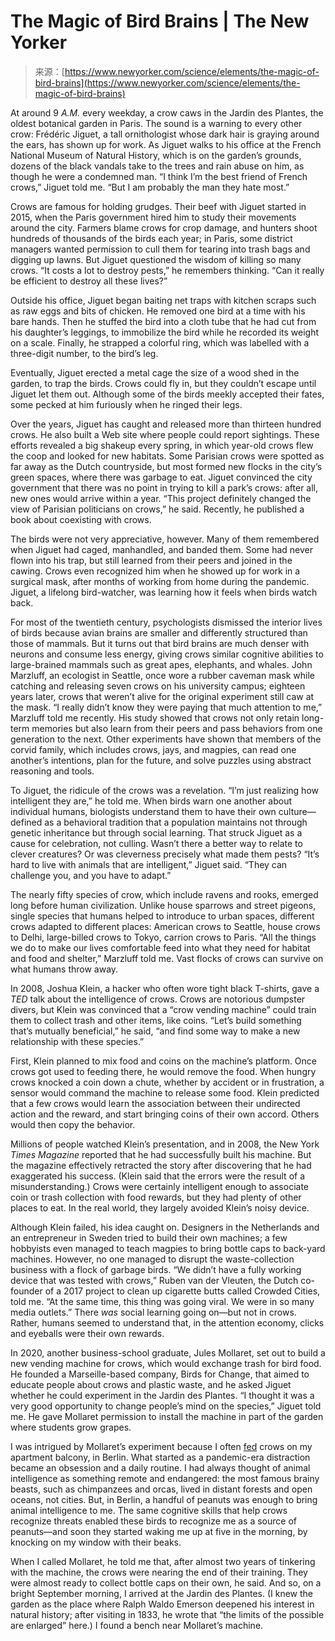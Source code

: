 <!--yml
category: 未分类
date: 2024-05-27 14:42:24
-->

# The Magic of Bird Brains | The New Yorker

> 来源：[https://www.newyorker.com/science/elements/the-magic-of-bird-brains](https://www.newyorker.com/science/elements/the-magic-of-bird-brains)

At around 9 *A.M.* every weekday, a crow caws in the Jardin des Plantes, the oldest botanical garden in Paris. The sound is a warning to every other crow: Frédéric Jiguet, a tall ornithologist whose dark hair is graying around the ears, has shown up for work. As Jiguet walks to his office at the French National Museum of Natural History, which is on the garden’s grounds, dozens of the black vandals take to the trees and rain abuse on him, as though he were a condemned man. “I think I’m the best friend of French crows,” Jiguet told me. “But I am probably the man they hate most.”

Crows are famous for holding grudges. Their beef with Jiguet started in 2015, when the Paris government hired him to study their movements around the city. Farmers blame crows for crop damage, and hunters shoot hundreds of thousands of the birds each year; in Paris, some district managers wanted permission to cull them for tearing into trash bags and digging up lawns. But Jiguet questioned the wisdom of killing so many crows. “It costs a lot to destroy pests,” he remembers thinking. “Can it really be efficient to destroy all these lives?”

Outside his office, Jiguet began baiting net traps with kitchen scraps such as raw eggs and bits of chicken. He removed one bird at a time with his bare hands. Then he stuffed the bird into a cloth tube that he had cut from his daughter’s leggings, to immobilize the bird while he recorded its weight on a scale. Finally, he strapped a colorful ring, which was labelled with a three-digit number, to the bird’s leg.

Eventually, Jiguet erected a metal cage the size of a wood shed in the garden, to trap the birds. Crows could fly in, but they couldn’t escape until Jiguet let them out. Although some of the birds meekly accepted their fates, some pecked at him furiously when he ringed their legs.

Over the years, Jiguet has caught and released more than thirteen hundred crows. He also built a Web site where people could report sightings. These efforts revealed a big shakeup every spring, in which year-old crows flew the coop and looked for new habitats. Some Parisian crows were spotted as far away as the Dutch countryside, but most formed new flocks in the city’s green spaces, where there was garbage to eat. Jiguet convinced the city government that there was no point in trying to kill a park’s crows: after all, new ones would arrive within a year. “This project definitely changed the view of Parisian politicians on crows,” he said. Recently, he published a book about coexisting with crows.

The birds were not very appreciative, however. Many of them remembered when Jiguet had caged, manhandled, and banded them. Some had never flown into his trap, but still learned from their peers and joined in the cawing. Crows even recognized him when he showed up for work in a surgical mask, after months of working from home during the pandemic. Jiguet, a lifelong bird-watcher, was learning how it feels when birds watch back.

For most of the twentieth century, psychologists dismissed the interior lives of birds because avian brains are smaller and differently structured than those of mammals. But it turns out that bird brains are much denser with neurons and consume less energy, giving crows similar cognitive abilities to large-brained mammals such as great apes, elephants, and whales. John Marzluff, an ecologist in Seattle, once wore a rubber caveman mask while catching and releasing seven crows on his university campus; eighteen years later, crows that weren’t alive for the original experiment still caw at the mask. “I really didn’t know they were paying that much attention to me,” Marzluff told me recently. His study showed that crows not only retain long-term memories but also learn from their peers and pass behaviors from one generation to the next. Other experiments have shown that members of the corvid family, which includes crows, jays, and magpies, can read one another’s intentions, plan for the future, and solve puzzles using abstract reasoning and tools.

To Jiguet, the ridicule of the crows was a revelation. “I’m just realizing how intelligent they are,” he told me. When birds warn one another about individual humans, biologists understand them to have their own culture—defined as a behavioral tradition that a population maintains not through genetic inheritance but through social learning. That struck Jiguet as a cause for celebration, not culling. Wasn’t there a better way to relate to clever creatures? Or was cleverness precisely what made them pests? “It’s hard to live with animals that are intelligent,” Jiguet said. “They can challenge you, and you have to adapt.”

The nearly fifty species of crow, which include ravens and rooks, emerged long before human civilization. Unlike house sparrows and street pigeons, single species that humans helped to introduce to urban spaces, different crows adapted to different places: American crows to Seattle, house crows to Delhi, large-billed crows to Tokyo, carrion crows to Paris. “All the things we do to make our lives comfortable feed into what they need for habitat and food and shelter,” Marzluff told me. Vast flocks of crows can survive on what humans throw away.

In 2008, Joshua Klein, a hacker who often wore tight black T-shirts, gave a *TED* talk about the intelligence of crows. Crows are notorious dumpster divers, but Klein was convinced that a “crow vending machine” could train them to collect trash and other items, like coins. “Let’s build something that’s mutually beneficial,” he said, “and find some way to make a new relationship with these species.”

First, Klein planned to mix food and coins on the machine’s platform. Once crows got used to feeding there, he would remove the food. When hungry crows knocked a coin down a chute, whether by accident or in frustration, a sensor would command the machine to release some food. Klein predicted that a few crows would learn the association between their undirected action and the reward, and start bringing coins of their own accord. Others would then copy the behavior.

Millions of people watched Klein’s presentation, and in 2008, the New York *Times Magazine* reported that he had successfully built his machine. But the magazine effectively retracted the story after discovering that he had exaggerated his success. (Klein said that the errors were the result of a misunderstanding.) Crows were certainly intelligent enough to associate coin or trash collection with food rewards, but they had plenty of other places to eat. In the real world, they largely avoided Klein’s noisy device.

Although Klein failed, his idea caught on. Designers in the Netherlands and an entrepreneur in Sweden tried to build their own machines; a few hobbyists even managed to teach magpies to bring bottle caps to back-yard machines. However, no one managed to disrupt the waste-collection business with a flock of garbage birds. “We didn’t have a fully working device that was tested with crows,” Ruben van der Vleuten, the Dutch co-founder of a 2017 project to clean up cigarette butts called Crowded Cities, told me. “At the same time, this thing was going viral. We were in so many media outlets.” There *was* social learning going on—but not in crows. Rather, humans seemed to understand that, in the attention economy, clicks and eyeballs were their own rewards.

In 2020, another business-school graduate, Jules Mollaret, set out to build a new vending machine for crows, which would exchange trash for bird food. He founded a Marseille-based company, Birds for Change, that aimed to educate people about crows and plastic waste, and he asked Jiguet whether he could experiment in the Jardin des Plantes. “I thought it was a very good opportunity to change people’s mind on the species,” Jiguet told me. He gave Mollaret permission to install the machine in part of the garden where students grow grapes.

I was intrigued by Mollaret’s experiment because I often [fed](https://www.newyorker.com/science/elements/the-strangeness-of-our-animal-bonds) crows on my apartment balcony, in Berlin. What started as a pandemic-era distraction became an obsession and a daily routine. I had always thought of animal intelligence as something remote and endangered: the most famous brainy beasts, such as chimpanzees and orcas, lived in distant forests and open oceans, not cities. But, in Berlin, a handful of peanuts was enough to bring animal intelligence to me. The same cognitive skills that help crows recognize threats enabled these birds to recognize me as a source of peanuts—and soon they started waking me up at five in the morning, by knocking on my window with their beaks.

When I called Mollaret, he told me that, after almost two years of tinkering with the machine, the crows were nearing the end of their training. They were almost ready to collect bottle caps on their own, he said. And so, on a bright September morning, I arrived at the Jardin des Plantes. (I knew the garden as the place where Ralph Waldo Emerson deepened his interest in natural history; after visiting in 1833, he wrote that “the limits of the possible are enlarged” here.) I found a bench near Mollaret’s machine.